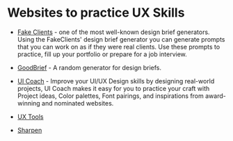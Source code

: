 # Websites to practice UX Skills

* [Fake Clients](https://fakeclients.com/) - one of the most well-known design brief generators. Using the FakeClients' design brief generator you can generate prompts that you can work on as if they were real clients. Use these prompts to practice, fill up your portfolio or prepare for a job interview.

* [GoodBrief](https://goodbrief.io/) - A random generator for design briefs.

* [UI Coach](https://www.uicoach.io/GenerateChallenge) - Improve your UI/UX Design skills by designing real-world projects, UI Coach makes it easy for you to practice your craft with Project ideas, Color palettes, Font pairings, and inspirations from award-winning and nominated websites.

* [UX Tools](https://uxtools.co/challenges/)

* [Sharpen](https://sharpen.design/)

